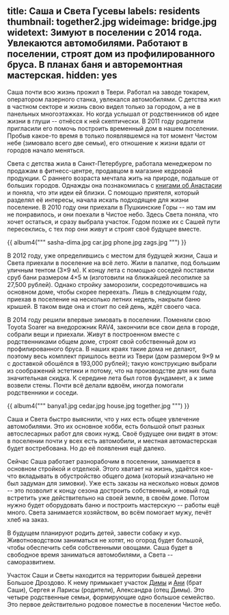 title: Саша и Света Гусевы
labels: residents
thumbnail: together2.jpg
wideimage: bridge.jpg
widetext: Зимуют в поселении с 2014 года.  Увлекаются автомобилями.  Работают в поселении, строят дом из профилированного бруса.  В планах баня и авторемонтная мастерская.
hidden: yes
---
Саша почти всю жизнь прожил в Твери.
Работал на заводе токарем, оператором лазерного станка, увлекался автомобилями.
С детства жил в частном секторе и жизнь свою видел только за городом, а не в панельных многоэтажках.
Но когда услышал от родственников об идее жизни в глуши -- отнёсся к ней скептически.
В 2011 году родители пригласили его помочь построить временный дом в нашем поселении.
Пробыв какое-то время в только появлявшемся на тот момент Чистом небе (зимовало всего две семьи), его отношение к жизни вдали от городов начало меняться.

Света с детства жила в Санкт-Петербурге, работала менеджером по продажам в фитнесс-центре, продавцом в магазине кедровой продукции.
С раннего возраста мечтала жить на природе, подальше от больших городов.
Однажды она познакомилась с [книгами об Анастасии][1] и поняла, что эти идеи ей близки.
С помощью приятеля, который разделял её интересы, начала искать подходящее для жизни поселение.
В 2010 году они приехали в Пушкинские Горы -- но там им не понравилось, и они поехали в Чистое небо.
Здесь Света поняла, что хочет остаться, и сразу выбрала участок.
Годом позже их с Сашей пути пересеклись, с тех пор они живут и строят своё будущее вместе.

{{ album4("""
sasha-dima.jpg
car.jpg
phone.jpg
zags.jpg
""") }}

В 2012 году, уже определившись с местом для будущей жизни, Саша и Света приехали в поселение на всё лето.
Жили в палатке, под большим уличным тентом (3×9 м).
К концу лета с помощью соседей поставили сруб бани размером 4×5 м (изготовили на ближайшей лесопилке за 27,500 рублей).
Однако стройку заморозили, сосредоточившись на основном доме, чтобы скорее переехать.
Лишь в следующем году, приехав в поселение на несколько летних недель, накрыли баню крышей.
В таком виде она и стоит по сей день, ждёт своего часа.

В 2014 году решили впервые зимовать в поселении.
Поменяли свою Toyota Soarer на внедорожник RAV4, закончили все свои дела в городе, собрали вещи и приехали.
Живут в построенном вместе с родственниками общем доме, строят свой собственный дом из профилированного бруса.
В наших краях такие дома не делают, поэтому весь комплект пришлось везти из Твери (дом размером 9×9 м с доставкой обошёлся в 193,000 рублей); такую конструкцию выбрали из соображений эстетики и потому, что на производстве для них была значительная скидка.
К середине лета был готов фундамент, а к зиме возвели стены.
Почти всё делали вдвоём, иногда помогали родственники и соседи.

{{ album4("""
banya1.jpg
cedar.jpg
house.jpg
together.jpg
""") }}

Саша и Света быстро выяснили, что у них есть общее увлечение автомобилями.
Это их основное хобби, есть большой опыт разных автослесарных работ для своих нужд.
Своё будущее они видят в этом: в поселении почти у всех есть автомобили, и местная автомастерская будет востребована.
Но до её появления ещё далеко.

Сейчас Саша работает разнорабочим в поселении, занимается в основном стройкой и отделкой.
Этого хватает на жизнь, удаётся кое-что вкладывать в обустройство общего дома (который изначально не был задуман для зимовки).
Уже есть заказы на несколько новых домов -- это позволит к концу сезона достроить собственный, и новый год встретить уже действительно на своей земле, в своём доме.
Потом нужно будет оборудовать баню и построить мастерскую -- работы ещё много.
Света занимается хозяйством, во всём помогает мужу, печёт хлеб на заказ.

В будущем планируют родить детей, завести собаку и кур.
Животноводством заниматься не хотят, но огород будет большой, чтобы обеспечить себя собственными овощами.
Саша будет в свободное время заниматься автомобилями, а Света -- саморазвитием.

Участок Саши и Светы находится на территории бывшей деревни Большое Дроздово.
К нему примыкает участок [Димы](/residents/dima/) и [Ани](/residents/anna/) (брат Саши), Сергея и Ларисы (родители), Александра (отец Димы).
Это четыре родственные семьи, формирующие одно большое семейство.
Это первое действительно родовое поместье в поселении Чистое небо.

[1]: https://ru.wikipedia.org/wiki/%D0%97%D0%B2%D0%B5%D0%BD%D1%8F%D1%89%D0%B8%D0%B5_%D0%BA%D0%B5%D0%B4%D1%80%D1%8B_%D0%A0%D0%BE%D1%81%D1%81%D0%B8%D0%B8_(%D1%81%D0%B5%D1%80%D0%B8%D1%8F_%D0%BA%D0%BD%D0%B8%D0%B3)
